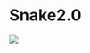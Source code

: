 # Snake2.0
<img src="https://drive.google.com/file/d/1hsv51QA6gYIknlaNi7vUMixqWjtEwBbC/view?usp=share_link"/>
